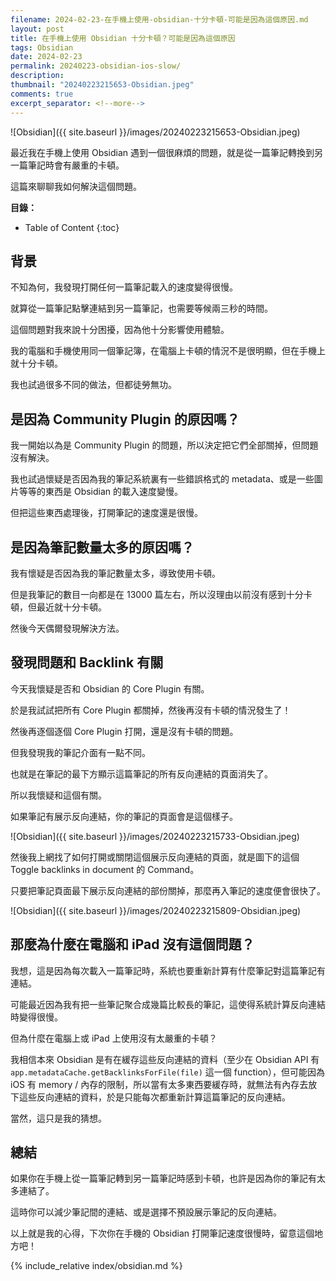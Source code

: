 ```yaml
---
filename: 2024-02-23-在手機上使用-obsidian-十分卡頓-可能是因為這個原因.md
layout: post
title: 在手機上使用 Obsidian 十分卡頓？可能是因為這個原因
tags: Obsidian
date: 2024-02-23
permalink: 20240223-obsidian-ios-slow/
description: 
thumbnail: "20240223215653-Obsidian.jpeg"
comments: true
excerpt_separator: <!--more-->
---
```


![Obsidian]({{ site.baseurl }}/images/20240223215653-Obsidian.jpeg)  

最近我在手機上使用 Obsidian 遇到一個很麻煩的問題，就是從一篇筆記轉換到另一篇筆記時會有嚴重的卡頓。

這篇來聊聊我如何解決這個問題。

<!--more-->

**目錄：**

* Table of Content
{:toc}

## 背景

不知為何，我發現打開任何一篇筆記載入的速度變得很慢。

就算從一篇筆記點擊連結到另一篇筆記，也需要等候兩三秒的時間。

這個問題對我來說十分困擾，因為他十分影響使用體驗。

我的電腦和手機使用同一個筆記簿，在電腦上卡頓的情況不是很明顯，但在手機上就十分卡頓。

我也試過很多不同的做法，但都徒勞無功。

## 是因為 Community Plugin 的原因嗎？

我一開始以為是 Community Plugin 的問題，所以決定把它們全部關掉，但問題沒有解決。

我也試過懷疑是否因為我的筆記系統裏有一些錯誤格式的 metadata、或是一些圖片等等的東西是 Obsidian 的載入速度變慢。

但把這些東西處理後，打開筆記的速度還是很慢。

## 是因為筆記數量太多的原因嗎？

我有懷疑是否因為我的筆記數量太多，導致使用卡頓。

但是我筆記的數目一向都是在 13000 篇左右，所以沒理由以前沒有感到十分卡頓，但最近就十分卡頓。

然後今天偶爾發現解決方法。

## 發現問題和 Backlink 有關

今天我懷疑是否和 Obsidian 的 Core Plugin 有關。

於是我試試把所有 Core Plugin 都關掉，然後再沒有卡頓的情況發生了！

然後再逐個逐個 Core Plugin 打開，還是沒有卡頓的問題。

但我發現我的筆記介面有一點不同。

也就是在筆記的最下方顯示這篇筆記的所有反向連結的頁面消失了。

所以我懷疑和這個有關。

如果筆記有展示反向連結，你的筆記的頁面會是這個樣子。

![Obsidian]({{ site.baseurl }}/images/20240223215733-Obsidian.jpeg)  

然後我上網找了如何打開或關閉這個展示反向連結的頁面，就是圖下的這個 Toggle backlinks in document 的 Command。

只要把筆記頁面最下展示反向連結的部份關掉，那麼再入筆記的速度便會很快了。

![Obsidian]({{ site.baseurl }}/images/20240223215809-Obsidian.jpeg)  

## 那麼為什麼在電腦和 iPad 沒有這個問題？

我想，這是因為每次載入一篇筆記時，系統也要重新計算有什麼筆記對這篇筆記有連結。

可能最近因為我有把一些筆記聚合成幾篇比較長的筆記，這使得系統計算反向連結時變得很慢。

但為什麼在電腦上或 iPad 上使用沒有太嚴重的卡頓？

我相信本來 Obsidian 是有在緩存這些反向連結的資料（至少在 Obsidian API 有 `app.metadataCache.getBacklinksForFile(file)`  這一個 function），但可能因為 iOS 有 memory / 內存的限制，所以當有太多東西要緩存時，就無法有內存去放下這些反向連結的資料，於是只能每次都重新計算這篇筆記的反向連結。

當然，這只是我的猜想。

## 總結

如果你在手機上從一篇筆記轉到另一篇筆記時感到卡頓，也許是因為你的筆記有太多連結了。

這時你可以減少筆記間的連結、或是選擇不預設展示筆記的反向連結。

以上就是我的心得，下次你在手機的 Obsidian 打開筆記速度很慢時，留意這個地方吧！


<!-- Meta Summary -->
<!--
手機Obsidian應用出現延遲？我發現這可能與筆記的反向連結顯示有關。關閉這一功能後，筆記載入速度大幅改善。這篇文章將分享解決這一問題的具體方法，幫助你提升Obsidian的使用體驗。
-->


{% include_relative index/obsidian.md %}



<!--
- [在手機上使用 Obsidian 十分卡頓？可能是因為這個原因]({{ site.baseurl }}/20240223-obsidian-ios-slow/)
-->

